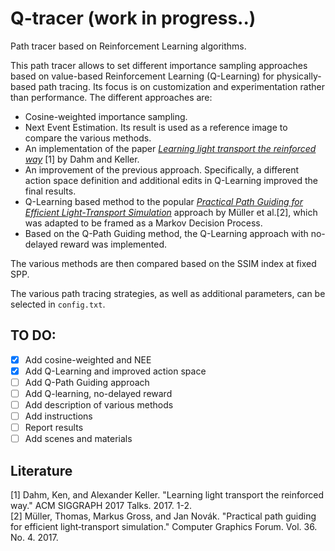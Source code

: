 # Q-tracer (work in progress..)
Path tracer based on Reinforcement Learning algorithms.

This path tracer allows to set different importance sampling approaches based on value-based Reinforcement Learning (Q-Learning) for physically-based path tracing. Its focus is on customization and experimentation rather than performance. 
The different approaches are:
- Cosine-weighted importance sampling.
- Next Event Estimation. Its result is used as a reference image to compare the various methods.
- An implementation of the paper [<i>Learning light transport the reinforced way</i>](https://arxiv.org/abs/1701.07403) [1] by Dahm and Keller. 
- An improvement of the previous approach. Specifically, a different action space definition and additional edits in Q-Learning improved the final results.
- Q-Learning based method to the popular [<i>Practical Path Guiding for Efficient Light-Transport Simulation</i>](https://tom94.net/data/courses/vorba19guiding/vorba19guiding-chapter10.pdf) approach by Müller et al.[2], which was adapted to be framed as a Markov Decision Process. 
- Based on the Q-Path Guiding method, the Q-Learning approach with no-delayed reward was implemented.

The various methods are then compared based on the SSIM index at fixed SPP.

The various path tracing strategies, as well as additional parameters, can be selected in `config.txt`.

## TO DO:
- [x] Add cosine-weighted and NEE
- [x] Add Q-Learning and improved action space
- [ ] Add Q-Path Guiding approach
- [ ] Add Q-learning, no-delayed reward
- [ ] Add description of various methods
- [ ] Add instructions
- [ ] Report results
- [ ] Add scenes and materials

## Literature
[1] Dahm, Ken, and Alexander Keller. "Learning light transport the reinforced way." ACM SIGGRAPH 2017 Talks. 2017. 1-2. <br>
[2] Müller, Thomas, Markus Gross, and Jan Novák. "Practical path guiding for efficient light‐transport simulation." Computer Graphics Forum. Vol. 36. No. 4. 2017.
